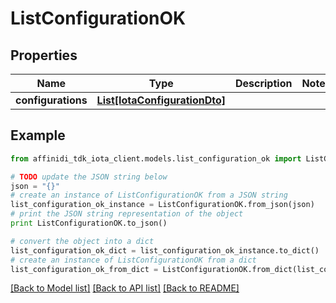 # ListConfigurationOK

## Properties

| Name               | Type                                                      | Description | Notes |
| ------------------ | --------------------------------------------------------- | ----------- | ----- |
| **configurations** | [**List[IotaConfigurationDto]**](IotaConfigurationDto.md) |             |

## Example

```python
from affinidi_tdk_iota_client.models.list_configuration_ok import ListConfigurationOK

# TODO update the JSON string below
json = "{}"
# create an instance of ListConfigurationOK from a JSON string
list_configuration_ok_instance = ListConfigurationOK.from_json(json)
# print the JSON string representation of the object
print ListConfigurationOK.to_json()

# convert the object into a dict
list_configuration_ok_dict = list_configuration_ok_instance.to_dict()
# create an instance of ListConfigurationOK from a dict
list_configuration_ok_from_dict = ListConfigurationOK.from_dict(list_configuration_ok_dict)
```

[[Back to Model list]](../README.md#documentation-for-models) [[Back to API list]](../README.md#documentation-for-api-endpoints) [[Back to README]](../README.md)
